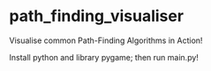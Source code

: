 # path_finding_visualiser
Visualise common Path-Finding Algorithms in Action!

Install python and library pygame; then run main.py!
